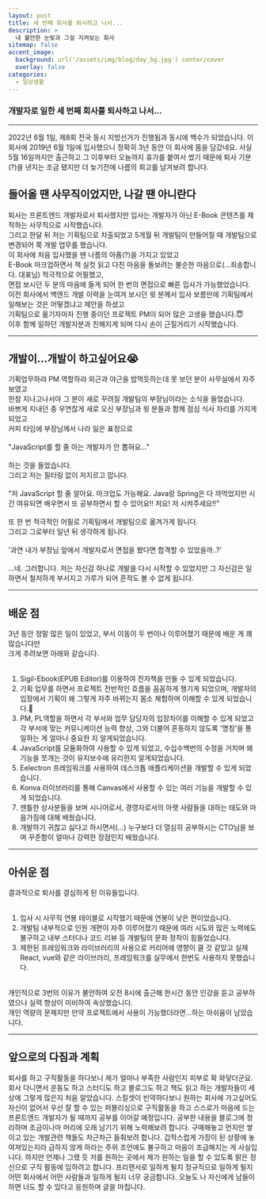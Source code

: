 ```yaml
---
layout: post
title: 세 번째 회사를 퇴사하고 나서...
description: >
  내 불안한 눈빛과 그걸 지켜보는 회사
sitemap: false
accent_image:
  background: url('/assets/img/blog/day_bg.jpg') center/cover
  overlay: false
categories:
  - 일상생활
---
```


### 개발자로 일한 세 번째 회사를 퇴사하고 나서...

---

2022년 6월 1일, 제8회 전국 동시 지방선거가 진행됨과 동시에 백수가 되었습니다.
이 회사에 2019년 6월 1일에 입사했으니 정확히 3년 동안 이 회사에 몸을 담갔네요.
사실 5월 16일까지만 출근하고 그 이후부터 오늘까지 휴가를 붙여서 썼기 때문에 퇴사 기분(?)을 낸지는 조금 됐지만 더 늦기전에 나름의 회고를 남겨보려 합니다.

## 들어올 땐 사무직이었지만, 나갈 땐 아니란다

퇴사는 프론트엔드 개발자로서 퇴사했지만 입사는 개발자가 아닌 E-Book 콘텐츠를 제작하는 사무직으로 시작했습니다.<br>
그리고 한달 뒤 저는 기획팀으로 차출되었고 5개월 뒤 개발팀이 만들어질 때 개발팀으로 변경되어 쭉 개발 업무를 했습니다.<br>
이 회사에 처음 입사했을 땐 나름의 아픔(?)을 가지고 있었고<br>
E-Book 마크업하면서 책 실컷 읽고 다친 마음을 돌보려는 불순한 마음으로(...죄송합니다. 대표님) 적극적으로 어필했고,<br>
면접 보시던 두 분의 마음에 들게 되어 한 번의 면접으로 빠른 입사가 가능했었습니다.<br>
이전 회사에서 백엔드 개발 이력을 눈여겨 보시던 윗 분께서 입사 보름만에 기획팀에서 일해보는 것은 어떻겠냐고 제안을 하셨고<br>
기획팀으로 옮기자마자 진행 중이던 프로젝트 PM이 되어 많은 고생을 했습니다.😇<br>
이후 함께 일하던 개발자분과 친해지게 되며 다시 손이 근질거리기 시작했습니다.<br>

---

## 개발이...개발이 하고싶어요😭

기획업무하랴 PM 역할하랴 외근과 야근을 밥먹듯하는데 못 보던 분이 사무실에서 자주 보였고<br>
한참 지나고나서야 그 분이 새로 꾸려질 개발팀의 부장님이라는 소식을 들었습니다.<br>
바쁘게 지내던 중 우연찮게 새로 오신 부장님과 윗 분들과 함께 점심 식사 자리를 가지게 되었고<br>
커피 타임에 부장님께서 나라 잃은 표정으로<br><br>
"JavaScript를 할 줄 아는 개발자가 안 뽑혀요..."<br><br>
하는 것을 들었습니다.<br>
그리고 저는 필터링 없이 저지르고 맙니다.<br><br>
"저 JavaScript 할 줄 알아요. 마크업도 가능해요. Java랑 Spring은 다 까먹었지만 시간 여유되면 배우면서 또 공부하면서 할 수 있어요!! 저요! 저 시켜주세요!!"<br><br>
또 한 번 적극적인 어필로 기획팀에서 개발팀으로 옮겨가게 됩니다.<br>
그리고 그로부터 일년 뒤 생각하게 됩니다. <br><br>
'과연 내가 부장님 앞에서 개발자로서 면접을 봤다면 합격할 수 있었을까..?'<br><br>
...네. 그러합니다. 저는 자신감 하나로 개발을 다시 시작할 수 있었지만 그 자신감은 일하면서 철저하게 부서지고 가루가 되어 흔적도 볼 수 없게 됩니다.

---

## 배운 점

3년 동안 정말 많은 일이 있었고, 부서 이동이 두 번이나 이루어졌기 때문에 배운 게 꽤 많습니다만<br>
크게 추려보면 아래와 같습니다.<br><br>

1. Sigil-Ebook(EPUB Editor)를 이용하여 전자책을 만들 수 있게 되었습니다.
2. 기획 업무를 하면서 프로젝트 전반적인 흐름을 꼼꼼하게 챙기게 되었으며, 개발자의 입장에서 기획이 왜 그렇게 자주 바뀌는지 몸소 체험하며 이해할 수 있게 되었습니다.🥲
3. PM, PL역할을 하면서 각 부서와 업무 담당자의 입장차이를 이해할 수 있게 되었고 각 부서에 맞는 커뮤니케이션 능력 향상, 그와 더불어 혼동하지 않도록 '명칭'을 통일하는 게 얼마나 중요한 지 알게되었습니다.
4. JavaScript를 모듈화하여 사용할 수 있게 되었고, 수십수백번의 수정을 거치며 왜 기능을 쪼개는 것이 유지보수에 유리한지 알게되었습니다.
5. Eelectron 프레임워크를 사용하여 데스크톱 애플리케이션을 개발할 수 있게 되었습니다.
6. Konva 라이브러리를 통해 Canvas에서 사용할 수 있는 여러 기능을 개발할 수 있게 되었습니다.
7. 젠틀한 상사분들을 보며 시니어로서, 경영자로서의 아랫 사람들을 대하는 태도와 마음가짐에 대해 배웠습니다.
8. 개발하기 귀찮고 싫다고 하시면서(...) 누구보다 더 열심히 공부하시는 CTO님을 보며 꾸준함이 얼마나 강력한 장점인지 배웠습니다.

---

## 아쉬운 점

결과적으로 퇴사를 결심하게 된 이유들입니다.<br><br>

1. 입사 시 사무직 연봉 테이블로 시작했기 때문에 연봉이 낮은 편이었습니다.
2. 개발팀 내부적으로 인원 개편이 자주 이루어졌기 때문에 여러 시도와 많은 노력에도 불구하고 내부 스터디나 코드 리뷰 등 개발팀의 문화 정착이 힘들었습니다.
3. 제한된 프레임워크와 라이브러리의 사용으로 커리어에 영향이 클 것 같았고 실제 React, vue와 같은 라이브러리, 프레임워크를 실무에서 한번도 사용하지 못했습니다.<br><br>

개인적으로 3번의 이유가 불안하여 오전 8시에 출근해 한시간 동안 인강을 듣고 공부하였으나 실력 향상이 미비하여 속상했습니다.<br>
개인 역량의 문제지만 만약 프로젝트에서 사용이 가능했더라면...하는 아쉬움이 남았습니다.

---

## 앞으로의 다짐과 계획

퇴사를 하고 구직활동을 하다보니 제가 얼마나 부족한 사람인지 피부로 확 와닿더군요.
회사 다니면서 운동도 하고 스터디도 하고 블로그도 하고 책도 읽고 하는 개발자들이 세상에 그렇게 많은지 처음 알았습니다.
스킬셋이 빈약하다보니 원하는 회사에 가고싶어도 자신이 없어서 우선 잘 할 수 있는 퍼블리싱으로 구직활동을 하고
스스로가 마음에 드는 프론트엔드 개발자가 될 때까지 공부를 이어갈 예정입니다.
공부한 내용을 블로그에 정리하며 조금이나마 머리에 오래 남기기 위해 노력해보려 합니다.
구매해놓고 먼지만 쌓이고 있는 개발관련 책들도 차근차근 들춰보려 합니다.
갑작스럽게 가장이 된 상황에 놓여져있는지라 급하지 않게 하라는 주위 조언에도 불구하고 마음이 조급해지는 게 사실입니다.
하지만 언제나 그랬 듯 저를 원하는 곳에서 제가 원하는 일을 할 수 있도록 맑은 정신으로 구직 활동에 임하려고 합니다.
프리랜서로 일하게 될지 정규직으로 일하게 될지 어떤 회사에서 어떤 사람들과 일하게 될지 너무 궁금합니다.
오늘도 나 자신에게 남들이 하면 너도 할 수 있다고 응원하며 글을 마칩니다.
